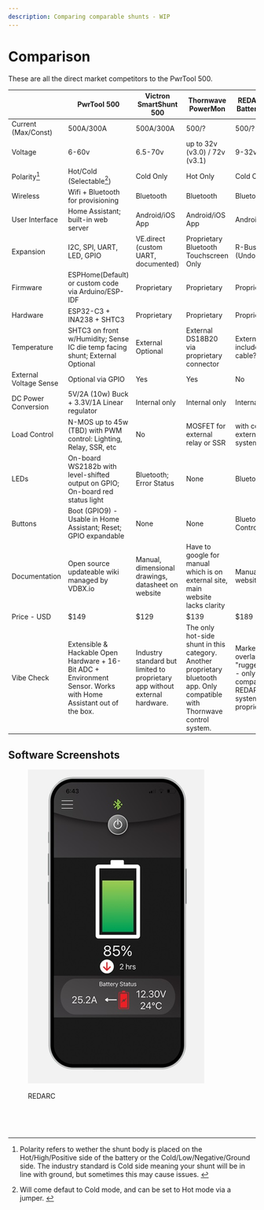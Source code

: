 ```yaml
---
description: Comparing comparable shunts - WIP
---
```


# Comparison

These are all the direct market competitors to the PwrTool 500.

|                        | PwrTool 500                                                                                                      | Victron SmartShunt 500                                                       | Thornwave PowerMon                                                                                                          | REDARC Smart Battery Monitor                                                                                      | LNEX AirShunt 500                                                                                                              |
| ---------------------- | ---------------------------------------------------------------------------------------------------------------- | ---------------------------------------------------------------------------- | --------------------------------------------------------------------------------------------------------------------------- | ----------------------------------------------------------------------------------------------------------------- | ------------------------------------------------------------------------------------------------------------------------------ |
| Current (Max/Const)    | 500A/300A                                                                                                        | 500A/300A                                                                    | 500/?                                                                                                                       | 500/?                                                                                                             | 500/?                                                                                                                          |
| Voltage                | 6-60v                                                                                                            | 6.5-70v                                                                      | up to 32v (v3.0) / 72v (v3.1)                                                                                               | 9-32v                                                                                                             | 8-100v                                                                                                                         |
| Polarity[^1]           | Hot/Cold (Selectable[^2])                                                                                        | Cold Only                                                                    | Hot Only                                                                                                                    | Cold Only                                                                                                         | Cold Only                                                                                                                      |
| Wireless               | Wifi + Bluetooth for provisioning                                                                                | Bluetooth                                                                    | Bluetooth                                                                                                                   | Bluetooth                                                                                                         | Bluetooth                                                                                                                      |
| User Interface         | Home Assistant; built-in web server                                                                              | Android/iOS App                                                              | Android/iOS App                                                                                                             | Android/iOS App                                                                                                   |  <mark style="background-color:red;">APPS MISSING</mark>                                                                       |
| Expansion              | I2C, SPI, UART, LED, GPIO                                                                                        | VE.direct (custom UART, documented)                                          | Proprietary Bluetooth Touchscreen Only                                                                                      | R-Bus / CAN (Undocumented)                                                                                        | UART (Undocumented)                                                                                                            |
| Firmware               | ESPHome(Default) or custom code via Arduino/ESP-IDF                                                              | Proprietary                                                                  | Proprietary                                                                                                                 | Proprietary                                                                                                       | Proprietary                                                                                                                    |
| Hardware               | ESP32-C3 + INA238 + SHTC3                                                                                        | Proprietary                                                                  | Proprietary                                                                                                                 | Proprietary                                                                                                       | Proprietary                                                                                                                    |
| Temperature            | SHTC3 on front w/Humidity; Sense IC die temp facing shunt;   External Optional                                   | External Optional                                                            | External DS18B20 via proprietary connector                                                                                  | External on included B+ cable?                                                                                    | External Included                                                                                                              |
| External Voltage Sense | Optional via GPIO                                                                                                | Yes                                                                          | Yes                                                                                                                         | No                                                                                                                | Yes                                                                                                                            |
| DC Power Conversion    | 5V/2A (10w) Buck + 3.3V/1A Linear regulator                                                                      | Internal only                                                                | Internal only                                                                                                               | Internal only                                                                                                     | Internal only                                                                                                                  |
| Load Control           | N-MOS up to 45w (TBD) with PWM control: Lighting, Relay, SSR, etc                                                | No                                                                           | MOSFET for external relay or SSR                                                                                            | with compatible external control system                                                                           | No                                                                                                                             |
| LEDs                   | On-board WS2182b with level-shifted output on GPIO; On-board red status light                                    | Bluetooth; Error Status                                                      | None                                                                                                                        | Bluetooth Staus                                                                                                   | Bluetooth; Warning Status                                                                                                      |
| Buttons                | Boot (GPIO9) - Usable in Home Assistant; Reset; GPIO expandable                                                  | None                                                                         | None                                                                                                                        | Bluetooth Control                                                                                                 | None                                                                                                                           |
| Documentation          | Open source updateable wiki managed by VDBX.io                                                                   | Manual, dimensional drawings, datasheet on website                           | Have to google for manual which is on external site, main website lacks clarity                                             | Manual on website                                                                                                 |  <mark style="background-color:red;">No website or manual available</mark>                                                     |
| Price - USD            | $149                                                                                                             | $129                                                                         | $139                                                                                                                        | $189                                                                                                              | $69                                                                                                                            |
| Vibe Check             | Extensible & Hackable Open Hardware + 16-Bit ADC + Environment Sensor. Works with Home Assistant out of the box. | Industry standard but limited to proprietary app without external hardware.  | The only hot-side shunt in this category. Another proprietary bluetooth app. Only compatible with Thornwave control system. | Marketed for overlanding with "rugged" design - only compatible with REDARC control system and a proprietary app. | DO NOT BUY - The app has vanished in 2023/24 and their website hasn't been around for years. Zero support but still on Amazon. |

## Software Screenshots



<div>

<figure><img src="../../.gitbook/assets/bsen500_app_grey_1 (1) copy.jpg" alt=""><figcaption><p>REDARC</p></figcaption></figure>

 

<figure><img src="../../.gitbook/assets/Screenshot 2024-05-04 at 2.49.29 PM (1).png" alt="" width="275"><figcaption></figcaption></figure>

 

<figure><img src="../../.gitbook/assets/Screenshot 2024-05-04 at 2.49.14 PM.png" alt="" width="315"><figcaption></figcaption></figure>

</div>

[^1]: Polarity refers to wether the shunt body is placed on the Hot/High/Positive side of the battery or the Cold/Low/Negative/Ground side. The industry standard is Cold side meaning your shunt will be in line with ground, but sometimes this may cause issues.&#x20;

[^2]: Will come defaut to Cold mode, and can be set to Hot mode via a jumper.&#x20;
